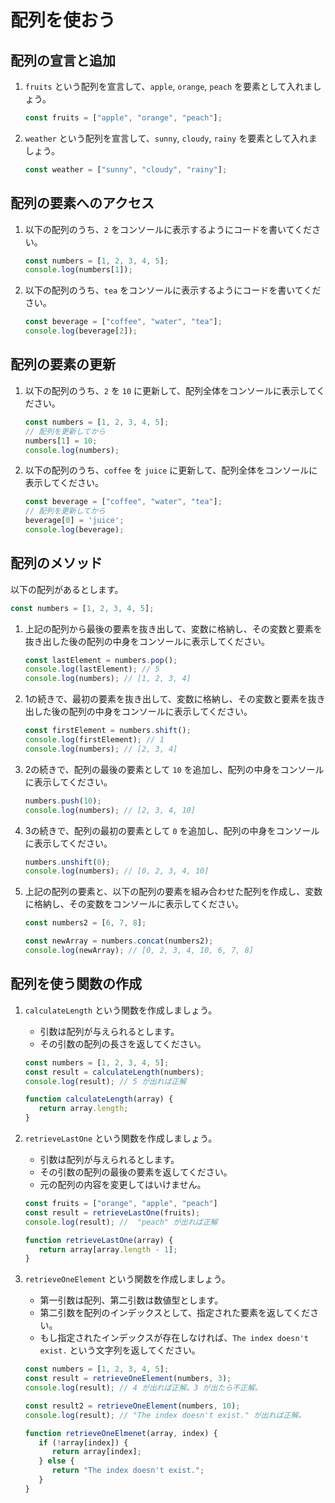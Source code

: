 # 配列を使おう

## 配列の宣言と追加

1. `fruits` という配列を宣言して、`apple`, `orange`, `peach` を要素として入れましょう。

   ```js
   const fruits = ["apple", "orange", "peach"];
   ```

2. `weather` という配列を宣言して、`sunny`, `cloudy`, `rainy` を要素として入れましょう。

   ```js
   const weather = ["sunny", "cloudy", "rainy"];
   ```

## 配列の要素へのアクセス

1. 以下の配列のうち、`2` をコンソールに表示するようにコードを書いてください。

   ```js
   const numbers = [1, 2, 3, 4, 5];
   console.log(numbers[1]);
   ```

2. 以下の配列のうち、`tea` をコンソールに表示するようにコードを書いてください。

   ```js
   const beverage = ["coffee", "water", "tea"];
   console.log(beverage[2]);
   ```

## 配列の要素の更新

1. 以下の配列のうち、`2` を `10` に更新して、配列全体をコンソールに表示してください。

   ```js
   const numbers = [1, 2, 3, 4, 5];
   // 配列を更新してから
   numbers[1] = 10;
   console.log(numbers);
   ```

2. 以下の配列のうち、`coffee` を `juice` に更新して、配列全体をコンソールに表示してください。

   ```js
   const beverage = ["coffee", "water", "tea"];
   // 配列を更新してから
   beverage[0] = 'juice';
   console.log(beverage);
   ```

## 配列のメソッド

以下の配列があるとします。

```js
const numbers = [1, 2, 3, 4, 5];
```

1. 上記の配列から最後の要素を抜き出して、変数に格納し、その変数と要素を抜き出した後の配列の中身をコンソールに表示してください。

   ```js
   const lastElement = numbers.pop();
   console.log(lastElement); // 5
   console.log(numbers); // [1, 2, 3, 4]
   ```

2. 1の続きで、最初の要素を抜き出して、変数に格納し、その変数と要素を抜き出した後の配列の中身をコンソールに表示してください。

   ```js
   const firstElement = numbers.shift();
   console.log(firstElement); // 1
   console.log(numbers); // [2, 3, 4]
   ```

3. 2の続きで、配列の最後の要素として `10` を追加し、配列の中身をコンソールに表示してください。

   ```js
   numbers.push(10);
   console.log(numbers); // [2, 3, 4, 10]
   ```

4. 3の続きで、配列の最初の要素として `0` を追加し、配列の中身をコンソールに表示してください。

   ```js
   numbers.unshift(0);
   console.log(numbers); // [0, 2, 3, 4, 10]
   ```

5. 上記の配列の要素と、以下の配列の要素を組み合わせた配列を作成し、変数に格納し、その変数をコンソールに表示してください。

   ```js
   const numbers2 = [6, 7, 8];
   ```

   ```js
   const newArray = numbers.concat(numbers2);
   console.log(newArray); // [0, 2, 3, 4, 10, 6, 7, 8]
   ```

## 配列を使う関数の作成

1. `calculateLength` という関数を作成しましょう。
   - 引数は配列が与えられるとします。
   - その引数の配列の長さを返してください。

   ```js
   const numbers = [1, 2, 3, 4, 5];
   const result = calculateLength(numbers);
   console.log(result); // 5 が出れば正解
   ```

   ```js
   function calculateLength(array) {
      return array.length;
   }
   ```

2. `retrieveLastOne` という関数を作成しましょう。
   - 引数は配列が与えられるとします。
   - その引数の配列の最後の要素を返してください。
   - 元の配列の内容を変更してはいけません。

   ```js
   const fruits = ["orange", "apple", "peach"]
   const result = retrieveLastOne(fruits);
   console.log(result); //  "peach" が出れば正解
   ```

   ```js
   function retrieveLastOne(array) {
      return array[array.length - 1];
   }
   ```

3. `retrieveOneElement` という関数を作成しましょう。
   - 第一引数は配列、第二引数は数値型とします。
   - 第二引数を配列のインデックスとして、指定された要素を返してください。
   - もし指定されたインデックスが存在しなければ、`The index doesn't exist.` という文字列を返してください。

   ```js
   const numbers = [1, 2, 3, 4, 5];
   const result = retrieveOneElement(numbers, 3);
   console.log(result); // 4 が出れば正解。3 が出たら不正解。

   const result2 = retrieveOneElement(numbers, 10);
   console.log(result); // "The index doesn't exist." が出れば正解。
   ```

   ```js
   function retrieveOneElmenet(array, index) {
      if (!array[index]) {
         return array[index];
      } else {
         return "The index doesn't exist.";
      }
   }
   ```

